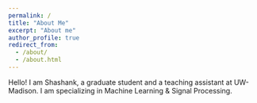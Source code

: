 ```yaml
---
permalink: /
title: "About Me"
excerpt: "About me"
author_profile: true
redirect_from: 
  - /about/
  - /about.html
---
```


Hello!
I am Shashank, a graduate student and a teaching assistant at UW-Madison. I am specializing in Machine Learning & Signal Processing.
